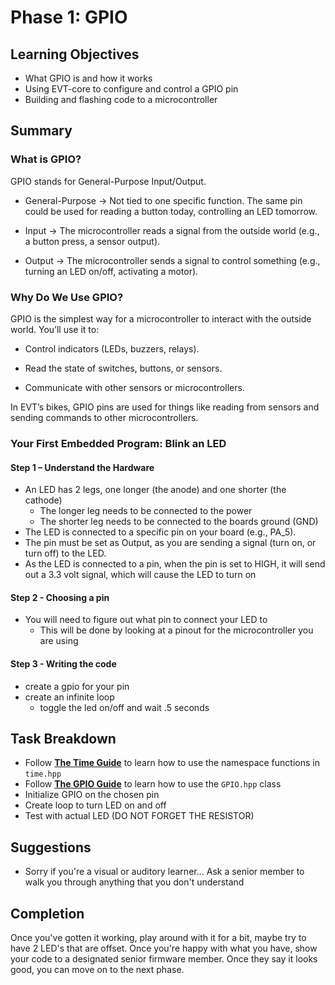 # Phase 1: GPIO

## Learning Objectives
- What GPIO is and how it works
- Using EVT-core to configure and control a GPIO pin
- Building and flashing code to a microcontroller

## Summary

### What is GPIO?
GPIO stands for General-Purpose Input/Output.

- General-Purpose → Not tied to one specific function. The same pin could be used for reading a button today, controlling an LED tomorrow.

- Input → The microcontroller reads a signal from the outside world (e.g., a button press, a sensor output).

- Output → The microcontroller sends a signal to control something (e.g., turning an LED on/off, activating a motor).

### Why Do We Use GPIO?

GPIO is the simplest way for a microcontroller to interact with the outside world.
You’ll use it to:

- Control indicators (LEDs, buzzers, relays).

- Read the state of switches, buttons, or sensors.

- Communicate with other sensors or microcontrollers.

In EVT’s bikes, GPIO pins are used for things like reading from sensors and sending commands to other microcontrollers.

### Your First Embedded Program: Blink an LED

#### Step 1 – Understand the Hardware
- An LED has 2 legs, one longer (the anode) and one shorter (the cathode)
  - The longer leg needs to be connected to the power
  - The shorter leg needs to be connected to the boards ground (GND)
- The LED is connected to a specific pin on your board (e.g., PA_5).
- The pin must be set as Output, as you are sending a signal (turn on, or turn off) to the LED.
- As the LED is connected to a pin, when the pin is set to HIGH, it will send out a 3.3 volt signal, which will cause the LED to turn on

#### Step 2 - Choosing a pin
- You will need to figure out what pin to connect your LED to
  - This will be done by looking at a pinout for the microcontroller you are using

#### Step 3 - Writing the code
- create a gpio for your pin
- create an infinite loop
  - toggle the led on/off and wait .5 seconds

## Task Breakdown
- Follow [**The Time Guide**](Time.md) to learn how to use the namespace functions in `time.hpp`
- Follow [**The GPIO Guide**](GPIO.md) to learn how to use the `GPIO.hpp` class 
- Initialize GPIO on the chosen pin
- Create loop to turn LED on and off
- Test with actual LED (DO NOT FORGET THE RESISTOR)

## Suggestions
- Sorry if you're a visual or auditory learner... Ask a senior member to walk you through anything that 
you don't understand

## Completion

Once you've gotten it working, play around with it for a bit, maybe try to have 2 LED's
that are offset. Once you're happy with what you have, show your code to a designated senior firmware member. 
Once they say it looks good, you can move on to the next phase.
